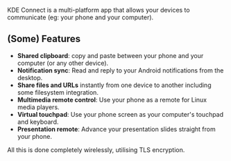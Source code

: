 ﻿KDE Connect is a multi-platform app that allows your devices to communicate (eg: your phone and your computer).

## (Some) Features
- **Shared clipboard**: copy and paste between your phone and your computer (or any other device).
- **Notification sync**: Read and reply to your Android notifications from the desktop.
- **Share files and URLs** instantly from one device to another including some filesystem integration.
- **Multimedia remote control**: Use your phone as a remote for Linux media players.
- **Virtual touchpad**: Use your phone screen as your computer's touchpad and keyboard.
- **Presentation remote**: Advance your presentation slides straight from your phone.

All this is done completely wirelessly, utilising TLS encryption.

